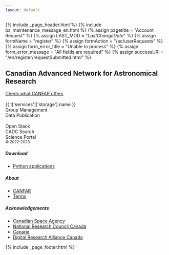 ```yaml
---
layout: default
---
```


{% include _page_header.html %} {% include bs_maintenance_message_en.html %}
{% assign pagetitle = "Account Request" %}
{% assign LAST_MOD = "$LastChangeDate$" %}
{% assign formName = "register" %}
{% assign formAction = "/ac/userRequests" %}
{% assign form_error_title = "Unable to process" %}
{% assign form_error_message = "All fields are required" %}
{% assign successURI = "/en/register/requestSubmitted.html" %}

<div id="stars"></div>
<div class="container">
  <div class="py-3 pb-md-5">
    <div class="row">
      <div class="col-md-12 order-1 mb-4 text-center">
        <h2 class="mt-5 h4 text-left font-weight-light">Canadian Advanced Network for Astronomical Research</h2>
        <div role="toolbar" aria-label="Action button toolbar" class="pt-2 text-left">
          <a href="docs/overview/" class="btn btn-outline-info mr-3 font-weight-bold">Check what CANFAR offers</a>
        </div>
        <br />
        <div class="mt-md-5">
          <div class="row text-center mb-3">
            <div class="mx-1 col">
              <a href="{{ t['services']['storage'].link }}" class="text-secondary">
                <i class="fas fa-hdd service-link" data-toggle="tooltip" data-placement="top" title="Manage your VOSpace"></i>
              </a>
              <div>
                <span>{{ t['services']['storage'].name }}</span>
              </div>
            </div>
            <div class="mx-1 col">
              <a href="" target="_blank" id="gmui_link" class="text-secondary">
                <i class="fas fa-users service-link" data-toggle="tooltip" data-placement="top" title="Manage your CADC groups"></i>
              </a>
              <div>
                <span>Group Management</span>
              </div>
            </div>
            <div class="mx-1 col">
              <a href="/citation" class="text-secondary">
                <i class="fas fa-link service-link" data-toggle="tooltip" data-placement="top" title="Publish your data using VOSpace and Digital Object Identifiers"></i>
              </a>
              <div>
                <span>Data Publication</span>
              </div>
            </div>
          </div>
          <br />
          <div class="row text-center mb-3">
            <div class="mx-1 col">
              <a href="https://arbutus-canfar.cloud.computecanada.ca" class="text-secondary" rel="external">
                <i class="fas fa-power-off service-link" data-toggle="tooltip" data-placement="top" title="Interactive Virtual Machines"></i>
              </a>
              <div>
                <span>Open Stack</span>
              </div>
            </div>
            <div class="mx-1 col">
                <a href="{{ cadc_url }}/en/search/" class="text-secondary">
                  <i class="fas fa-star service-link" data-toggle="tooltip" data-placement="right" title="Search data collections at the Canadian Astronomy Data Centre"></i>
                </a>
                <div>
                  <span>CADC Search</span>
                </div>
            </div>
            <div class="mx-1 col">
                <a href="/science-portal" class="text-secondary">
                  <i class="fas fa-cubes service-link " data-toggle="tooltip" data-placement="top" title="Science Portal sessions"></i>
                </a>
                <div>
                  <span>Science Portal</span>
                </div>
              </div>
            </div>
           </div>
        </div>
      </div>
    </div>
  </div>
  <footer class="my-md-5 pt-md-3 border-top container">
    <div class="row">
      <small class="d-block mb-3 text-muted col-md">&copy; 2022-2023</small>
    </div>
    <div class="row">
      <div class="col-3 col-md">
        <h5>Download</h5>
        <ul class="list-unstyled text-small">
          <li><a class="text-muted" href="https://pypi.org/search/?q=caom2%7Ccadc">Python applications</a></li>
        </ul>
      </div>
      <div class="col-3 col-md">
        <h5 hidden>Resources</h5>
        <div class="social-link-toolbar" role="toolbar">
          <a href="https://github.com/opencadc" class="social-link pl-sm-1" aria-label="Center Align">
            <i class="fab fa-github fa-3x" aria-hidden="true" data-toggle="tooltip" data-placement="top" title="See the OpenCADC GitHub page"></i>
          </a>
          <a href="https://twitter.com/astro_canfar" class="social-link" aria-label="Center Align">
            <i class="fab fa-twitter fa-3x" aria-hidden="true" data-toggle="tooltip" data-placement="top" title="See the latest CANFAR tweets"></i>
          </a>
          <a href="{{ t['support']['slack'].link }}" class="social-link" aria-label="Center Align">
            <i class="fab fa-slack fa-3x" aria-hidden="true" data-toggle="tooltip" data-placement="top" title="{{ t['support']['slack'].name }}"></i>
          </a>
        </div>
      </div>
      <div class="col-3 col-md">
        <h5>About</h5>
        <ul class="list-unstyled text-small">
          <li><a class="text-muted" href="{{ page_lang_link }}{{ t['about'].link }}{{ t['about']['organization'].link }}">CANFAR</a></li>
          <li><a class="text-muted" href="about/terms-of-reference">Terms</a></li>
        </ul>
      </div>
      <div class="col-3 col-md">
        <h5>Acknowledgements</h5>
        <ul class="list-unstyled text-small">
          <li><a class="text-muted" href="https://www.asc-csa.gc.ca/eng/">Canadian Space Agency</a></li>
          <li><a class="text-muted" href="https://nrc.canada.ca/en/">National Research Council Canada</a></li>
          <li><a class="text-muted" href="https://www.canarie.ca/language/?lang_default=en">Canarie</a></li>
          <li><a class="text-muted" href="https://alliancecan.ca/">Digital Research Alliance Canada</a></li>
        </ul>
      </div>
    </div>
  </footer>
  {% include _page_footer.html %}
</div>
<script>
  $(document).ready(function() {
    // Change the user-related menu items to point to
    // URLs provided via /reg/applications
    var redirectUtil = new ca.nrc.cadc.RedirectUtil()
    redirectUtil.setHrefToUri(ca.nrc.cadc.accountURI.gmui, ['gmui_link'])
  })
</script>
